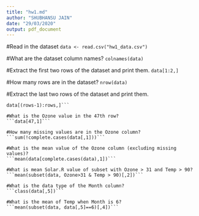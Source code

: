 ```yaml
---
title: "hw1.md"
author: "SHUBHANSU JAIN"
date: "29/03/2020"
output: pdf_document
---
```


#Read in the dataset
```data <- read.csv("hw1_data.csv")```

#What are the dataset column names?
```colnames(data)```

#Extract the first two rows of the dataset and print them.
```data[1:2,]```

#How many rows are in the dataset?
```nrow(data)```

#Extract the last two rows of the dataset and print them.
```rows <- nrow(data)
data[(rows-1):rows,]```

#What is the Ozone value in the 47th row?
```data[47,1]```

#How many missing values are in the Ozone column?
```sum(!complete.cases(data[,1]))```

#What is the mean value of the Ozone column (excluding missing values)?
```mean(data[complete.cases(data),1])```

#What is mean Solar.R value of subset with Ozone > 31 and Temp > 90?
```mean(subset(data, Ozone>31 & Temp > 90)[,2])```

#What is the data type of the Month column?
```class(data[,5])```

#What is the mean of Temp when Month is 6?
```mean(subset(data, data[,5]==6)[,4])```